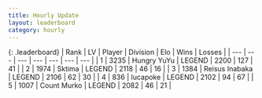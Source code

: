 ```yaml
---
title: Hourly Update
layout: leaderboard
category: hourly
---
```


{: .leaderboard}
| Rank | LV | Player | Division | Elo | Wins | Losses |
| --- | --- | --- | --- | --- | --- | --- |
| <span data-change="0">1</span> | 3235 | <span title="ID: 164871">Hungry YuYu</span> | LEGEND | <span data-change="0">2200</span> | <span data-change="0">127</span> | <span data-change="0">41</span> |
| <span data-change="0">2</span> | 1974 | <span title="ID: 353063">Sktima</span> | LEGEND | <span data-change="0">2118</span> | <span data-change="0">46</span> | <span data-change="0">16</span> |
| <span data-change="0">3</span> | 1384 | <span title="ID: 451068">Reisus Inabaka</span> | LEGEND | <span data-change="0">2106</span> | <span data-change="0">62</span> | <span data-change="0">30</span> |
| <span data-change="0">4</span> | 836 | <span title="ID: 41925">lucapoke</span> | LEGEND | <span data-change="0">2102</span> | <span data-change="0">94</span> | <span data-change="0">67</span> |
| <span data-change="0">5</span> | 1007 | <span title="ID: 498323">Count Murko</span> | LEGEND | <span data-change="0">2082</span> | <span data-change="0">46</span> | <span data-change="0">21</span> |